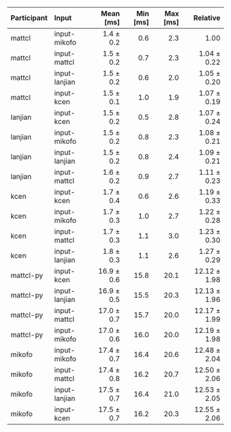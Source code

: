 | Participant | Input | Mean [ms] | Min [ms] | Max [ms] | Relative |
|:---|:---|---:|---:|---:|---:|
| mattcl | input-mikofo | 1.4 ± 0.2 | 0.6 | 2.3 | 1.00 |
| mattcl | input-mattcl | 1.5 ± 0.2 | 0.7 | 2.3 | 1.04 ± 0.22 |
| mattcl | input-lanjian | 1.5 ± 0.2 | 0.6 | 2.0 | 1.05 ± 0.20 |
| mattcl | input-kcen | 1.5 ± 0.1 | 1.0 | 1.9 | 1.07 ± 0.19 |
| lanjian | input-kcen | 1.5 ± 0.2 | 0.5 | 2.8 | 1.07 ± 0.24 |
| lanjian | input-mikofo | 1.5 ± 0.2 | 0.8 | 2.3 | 1.08 ± 0.21 |
| lanjian | input-lanjian | 1.5 ± 0.2 | 0.8 | 2.4 | 1.09 ± 0.21 |
| lanjian | input-mattcl | 1.6 ± 0.2 | 0.9 | 2.7 | 1.11 ± 0.23 |
| kcen | input-kcen | 1.7 ± 0.4 | 0.6 | 2.6 | 1.19 ± 0.33 |
| kcen | input-mikofo | 1.7 ± 0.3 | 1.0 | 2.7 | 1.22 ± 0.28 |
| kcen | input-mattcl | 1.7 ± 0.3 | 1.1 | 3.0 | 1.23 ± 0.30 |
| kcen | input-lanjian | 1.8 ± 0.3 | 1.1 | 2.6 | 1.27 ± 0.29 |
| mattcl-py | input-kcen | 16.9 ± 0.6 | 15.8 | 20.1 | 12.12 ± 1.98 |
| mattcl-py | input-lanjian | 16.9 ± 0.5 | 15.5 | 20.3 | 12.13 ± 1.96 |
| mattcl-py | input-mattcl | 17.0 ± 0.7 | 15.7 | 20.0 | 12.17 ± 1.99 |
| mattcl-py | input-mikofo | 17.0 ± 0.6 | 16.0 | 20.0 | 12.19 ± 1.98 |
| mikofo | input-mikofo | 17.4 ± 0.7 | 16.4 | 20.6 | 12.48 ± 2.04 |
| mikofo | input-mattcl | 17.4 ± 0.8 | 16.2 | 20.7 | 12.50 ± 2.06 |
| mikofo | input-lanjian | 17.5 ± 0.7 | 16.4 | 21.0 | 12.53 ± 2.05 |
| mikofo | input-kcen | 17.5 ± 0.7 | 16.2 | 20.3 | 12.55 ± 2.06 |
